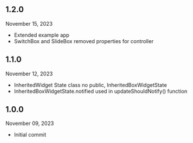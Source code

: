 
## 1.2.0
November 15, 2023
- Extended example app
- SwitchBox and SlideBox removed properties for controller

## 1.1.0
November 12, 2023
- InheritedWidget State class no public, InheritedBoxWidgetState
- InheritedBoxWidgetState.notified used in updateShouldNotify() function

## 1.0.0
November 09, 2023
- Initial commit